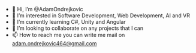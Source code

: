 - 👋 Hi, I’m @AdamOndrejkovic
- 👀 I’m interested in Software Development, Web Development, AI and VR
- 🌱 I’m currently learning C#, Unity and Angular
- 💞️ I’m looking to collaborate on any projects that I can
- 📫 How to reach me you can write me mail on adam.ondrejkovic464@gmail.com

<!---
AdamOndrejkovic/AdamOndrejkovic is a ✨ special ✨ repository because its `README.md` (this file) appears on your GitHub profile.
You can click the Preview link to take a look at your changes.
--->
